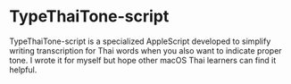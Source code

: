 # TypeThaiTone-script
TypeThaiTone-script is a specialized AppleScript developed to simplify writing transcription for Thai words when you also want to indicate proper tone. I wrote it for myself but hope other macOS Thai learners can find it helpful.
